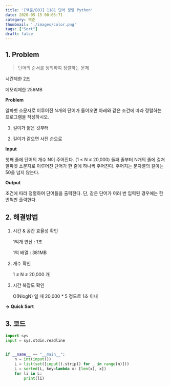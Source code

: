 ```yaml
---
title: '[백준/BOJ] 1181 단어 정렬 Python'
date: 2020-05-15 00:05:71
category: 백준
thumbnail: './images/color.png'
tags: ["Sort"]
draft: false
---
```


## 1. Problem <br>
> 단어의 순서를 정의하여 정렬하는 문제

시간제한 2초

메모리제한 256MB

**Problem**

알파벳 소문자로 이루어진 N개의 단어가 들어오면 아래와 같은 조건에 따라 정렬하는 프로그램을 작성하시오.

1. 길이가 짧은 것부터

2. 길이가 같으면 사전 순으로


**Input**

첫째 줄에 단어의 개수 N이 주어진다. (1 ≤ N ≤ 20,000) 둘째 줄부터 N개의 줄에 걸쳐 알파벳 소문자로 이루어진 단어가 한 줄에 하나씩 주어진다. 주어지는 문자열의 길이는 50을 넘지 않는다.

**Output**

조건에 따라 정렬하여 단어들을 출력한다. 단, 같은 단어가 여러 번 입력된 경우에는 한 번씩만 출력한다.

## 2. 해결방법

1. 시간 & 공간 효율성 확인

    1억개 연산 : 1초

    1억 배열 : 381MB

2. 개수 확인

    1 ≤ N ≤ 20,000 개

3. 시간 복잡도 확인

    O(NlogN) 일 때 20,000 * 5 정도로 1초 이내

**-> Quick Sort**
    
## 3. 코드

```python
import sys
input = sys.stdin.readline


if __name__ == "__main__":
    n = int(input())
    L = list(set([input().strip() for _ in range(n)]))
    L = sorted(L, key=lambda x: [len(x), x])
    for li in L:
        print(li)
```